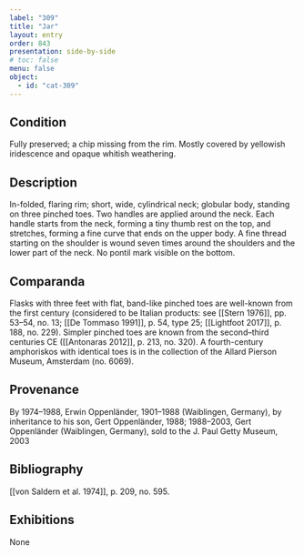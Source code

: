 ```yaml
---
label: "309"
title: "Jar"
layout: entry
order: 843
presentation: side-by-side
# toc: false
menu: false
object:
  - id: "cat-309"
---
```


## Condition

Fully preserved; a chip missing from the rim. Mostly covered by yellowish iridescence and opaque whitish weathering.

## Description

In-folded, flaring rim; short, wide, cylindrical neck; globular body, standing on three pinched toes. Two handles are applied around the neck. Each handle starts from the neck, forming a tiny thumb rest on the top, and stretches, forming a fine curve that ends on the upper body. A fine thread starting on the shoulder is wound seven times around the shoulders and the lower part of the neck. No pontil mark visible on the bottom.

## Comparanda

Flasks with three feet with flat, band-like pinched toes are well-known from the first century (considered to be Italian products: see [[Stern 1976]], pp. 53–54, no. 13; [[De Tommaso 1991]], p. 54, type 25; [[Lightfoot 2017]], p. 188, no. 229). Simpler pinched toes are known from the second–third centuries CE ([[Antonaras 2012]], p. 213, no. 320). A fourth-century amphoriskos with identical toes is in the collection of the Allard Pierson Museum, Amsterdam (no. 6069).

## Provenance

By 1974–1988, Erwin Oppenländer, 1901–1988 (Waiblingen, Germany), by inheritance to his son, Gert Oppenländer, 1988; 1988–2003, Gert Oppenländer (Waiblingen, Germany), sold to the J. Paul Getty Museum, 2003

## Bibliography

[[von Saldern et al. 1974]], p. 209, no. 595.

## Exhibitions

None